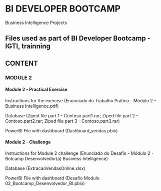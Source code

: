 # BI DEVELOPER BOOTCAMP
Business Intelligence Projects

## Files used as part of BI Developer Bootcamp - IGTI, trainning

## CONTENT


### MODULE 2

#### Module 2 - Practical Exercise

Instructions for the exercise (Enunciado do Trabalho Prático - Módulo 2 - Business Intelligence.pdf)

Database (Ziped file part 1 - Contoso.part1.rar; Ziped file part 2 - Contoso.part2.rar; Ziped file part 3 - Contoso.part3.rar)

PowerBI File with dashboard (Dashboard_vendas.pbix)


#### Module 2 - Challenge

Instructions for  Module 2 challenge (Enunciado do Desafio - Módulo 2 - Botcamp Desenvolvedor(a) Business Intelligence)

Database (ExtracaoVendasOnline.xlsx)

PowerBI File with dashboard (Desafio Modulo 02_Bootcamp_Desenvolvedor_BI.pbix)
